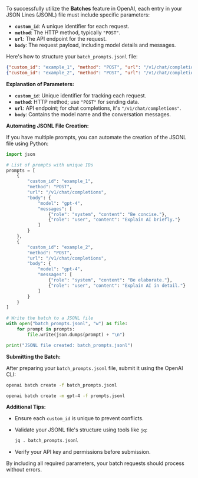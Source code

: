 To successfully utilize the **Batches** feature in OpenAI, each entry in your JSON Lines (JSONL) file must include specific parameters:

- **`custom_id`**: A unique identifier for each request.
- **`method`**: The HTTP method, typically `"POST"`.
- **`url`**: The API endpoint for the request.
- **`body`**: The request payload, including model details and messages.

Here's how to structure your `batch_prompts.jsonl` file:

```json
{"custom_id": "example_1", "method": "POST", "url": "/v1/chat/completions", "body": {"model": "gpt-4", "messages": [{"role": "system", "content": "Be concise."}, {"role": "user", "content": "Explain AI briefly."}]}}
{"custom_id": "example_2", "method": "POST", "url": "/v1/chat/completions", "body": {"model": "gpt-4", "messages": [{"role": "system", "content": "Be elaborate."}, {"role": "user", "content": "Explain AI in detail."}]}}
```

**Explanation of Parameters:**

- **`custom_id`**: Unique identifier for tracking each request.
- **`method`**: HTTP method; use `"POST"` for sending data.
- **`url`**: API endpoint; for chat completions, it's `"/v1/chat/completions"`.
- **`body`**: Contains the model name and the conversation messages.

**Automating JSONL File Creation:**

If you have multiple prompts, you can automate the creation of the JSONL file using Python:

```python
import json

# List of prompts with unique IDs
prompts = [
    {
        "custom_id": "example_1",
        "method": "POST",
        "url": "/v1/chat/completions",
        "body": {
            "model": "gpt-4",
            "messages": [
                {"role": "system", "content": "Be concise."},
                {"role": "user", "content": "Explain AI briefly."}
            ]
        }
    },
    {
        "custom_id": "example_2",
        "method": "POST",
        "url": "/v1/chat/completions",
        "body": {
            "model": "gpt-4",
            "messages": [
                {"role": "system", "content": "Be elaborate."},
                {"role": "user", "content": "Explain AI in detail."}
            ]
        }
    }
]

# Write the batch to a JSONL file
with open("batch_prompts.jsonl", "w") as file:
    for prompt in prompts:
        file.write(json.dumps(prompt) + "\n")

print("JSONL file created: batch_prompts.jsonl")
```

**Submitting the Batch:**

After preparing your `batch_prompts.jsonl` file, submit it using the OpenAI CLI:

```bash
openai batch create -f batch_prompts.jsonl
```

```bash
openai batch create -m gpt-4 -f prompts.jsonl
```

**Additional Tips:**

- Ensure each `custom_id` is unique to prevent conflicts.
- Validate your JSONL file's structure using tools like `jq`:

  ```bash
  jq . batch_prompts.jsonl
  ```
- Verify your API key and permissions before submission.

By including all required parameters, your batch requests should process without errors.

<br>
